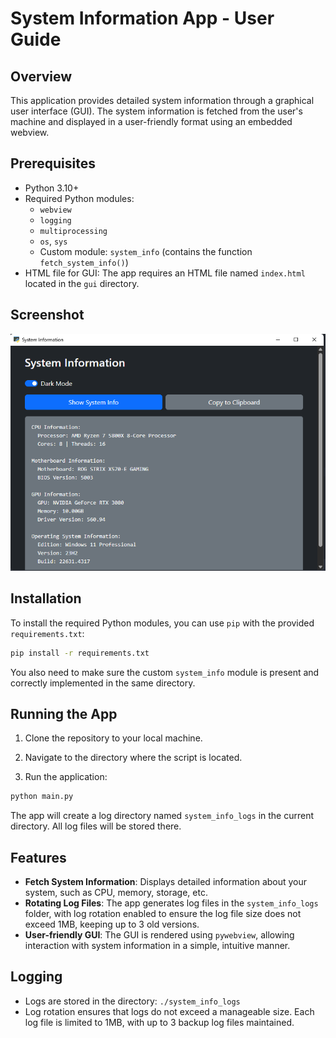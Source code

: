 # System Information App - User Guide

## Overview

This application provides detailed system information through a graphical user interface (GUI). The system information is fetched from the user's machine and displayed in a user-friendly format using an embedded webview.

## Prerequisites

- Python 3.10+
- Required Python modules:
  - `webview`
  - `logging`
  - `multiprocessing`
  - `os`, `sys`
  - Custom module: `system_info` (contains the function `fetch_system_info()`)
- HTML file for GUI: The app requires an HTML file named `index.html` located in the `gui` directory.

## Screenshot
![System Information GUI](screenshots/screenshot.png)

## Installation

To install the required Python modules, you can use `pip` with the provided `requirements.txt`:

```bash
pip install -r requirements.txt
```

You also need to make sure the custom `system_info` module is present and correctly implemented in the same directory.

## Running the App

1. Clone the repository to your local machine.

2. Navigate to the directory where the script is located.

3. Run the application:

```bash
python main.py
```

The app will create a log directory named `system_info_logs` in the current directory. All log files will be stored there.

## Features

- **Fetch System Information**: Displays detailed information about your system, such as CPU, memory, storage, etc.
- **Rotating Log Files**: The app generates log files in the `system_info_logs` folder, with log rotation enabled to ensure the log file size does not exceed 1MB, keeping up to 3 old versions.
- **User-friendly GUI**: The GUI is rendered using `pywebview`, allowing interaction with system information in a simple, intuitive manner.

## Logging

- Logs are stored in the directory: `./system_info_logs`
- Log rotation ensures that logs do not exceed a manageable size. Each log file is limited to 1MB, with up to 3 backup log files maintained.

